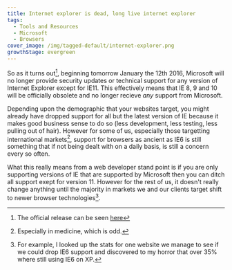 ```yaml
---
title: Internet explorer is dead, long live internet explorer
tags:
  - Tools and Resources
  - Microsoft
  - Browsers
cover_image: /img/tagged-default/internet-explorer.png
growthStage: evergreen
---
```


So as it turns out[^1], beginning tomorrow January the 12th 2016, Microsoft will no longer provide security updates or technical support for any version of Internet Explorer except for IE11. This effectively means that IE 8, 9 and 10 will be officially obsolete and no longer recieve *any* support from Microsoft.

Depending upon the demographic that your websites target, you might already have dropped support for all but the latest version of IE because it makes good business sense to do so (less development, less testing, less pulling out of hair). However for some of us, especially those targetting international markets[^2], support for browsers as ancient as IE6 is still something that if not being dealt with on a daily basis, is still a concern every so often. 

What this really means from a web developer stand point is if you are only supporting versions of IE that are supported by Microsoft then you can ditch all support exept for version 11. However for the rest of us, it doesn't really change anything until the majority in markets we and our clients target shift to newer browser technologies[^3].

[^1]: The official release can be seen [here](https://www.microsoft.com/en-us/WindowsForBusiness/End-of-IE-support)
[^2]: Especially in medicine, which is odd.
[^3]: For example, I looked up the stats for one website we manage to see if we could drop IE6 support and discovered to my horror that over 35% where still using IE6 on XP.
